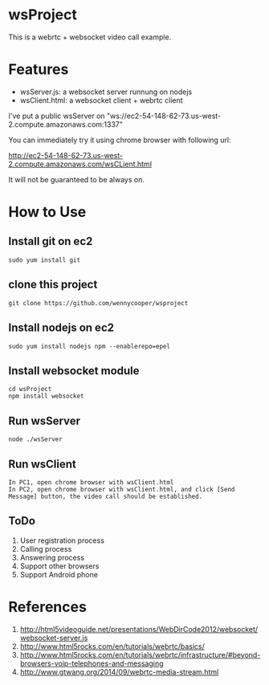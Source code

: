 # wsProject

This is a webrtc + websocket video call example.

# Features
* wsServer.js: a websocket server runnung on nodejs
* wsClient.html: a websocket client + webrtc client

I've put a public wsServer on "ws://ec2-54-148-62-73.us-west-2.compute.amazonaws.com:1337"

You can immediately try it using chrome browser with following url:

http://ec2-54-148-62-73.us-west-2.compute.amazonaws.com/wsCLient.html

It will not be guaranteed to be always on.

# How to Use
## Install git on ec2 
    sudo yum install git

## clone this project
    git clone https://github.com/wennycooper/wsproject

## Install nodejs on ec2
    sudo yum install nodejs npm --enablerepo=epel

## Install websocket module
    cd wsProject
    npm install websocket
    
## Run wsServer
    node ./wsServer

## Run wsClient
    In PC1, open chrome browser with wsClient.html
    In PC2, open chrome browser with wsClient.html, and click [Send Message] button, the video call should be established.

## ToDo

1. User registration process
2. Calling process
3. Answering process
4. Support other browsers
5. Support Android phone

# References

1. http://html5videoguide.net/presentations/WebDirCode2012/websocket/websocket-server.js
2. http://www.html5rocks.com/en/tutorials/webrtc/basics/
3. http://www.html5rocks.com/en/tutorials/webrtc/infrastructure/#beyond-browsers-voip-telephones-and-messaging
4. http://www.gtwang.org/2014/09/webrtc-media-stream.html
